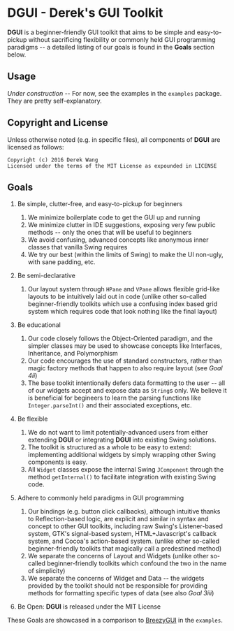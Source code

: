 # DGUI - Derek's GUI Toolkit
**DGUI** is a beginner-friendly GUI toolkit that aims to be simple and easy-to-pickup without sacrificing flexibility or commonly held GUI programming paradigms -- a detailed listing of our goals is found in the **Goals** section below.

## Usage
*Under construction* --
For now, see the examples in the `examples` package. They are pretty self-explanatory.

## Copyright and License
Unless otherwise noted (e.g. in specific files), all components of **DGUI** are licensed as follows:

    Copyright (c) 2016 Derek Wang
    Licensed under the terms of the MIT License as expounded in LICENSE

## Goals
1. Be simple, clutter-free, and easy-to-pickup for beginners
    1. We minimize boilerplate code to get the GUI up and running
    2. We minimize clutter in IDE suggestions, exposing very few public methods -- only the ones that will be useful to beginners
    3. We avoid confusing, advanced concepts like anonymous inner classes that vanilla Swing requires
    4. We try our best (within the limits of Swing) to make the UI non-ugly, with sane padding, etc.

2. Be semi-declarative
    1. Our layout system through `HPane` and `VPane` allows flexible grid-like layouts to be intuitively laid out in code (unlike other so-called beginner-friendly toolkits which use a confusing index based grid system which requires code that look nothing like the final layout)

3. Be educational
    1. Our code closely follows the Object-Oriented paradigm, and the simpler classes may be used to showcase concepts like Interfaces, Inheritance, and Polymorphism
    2. Our code encourages the use of standard constructors, rather than magic factory methods that happen to also require layout (see *Goal 4ii*)
    3. The base toolkit intentionally defers data formatting to the user -- all of our widgets accept and expose data as `String`s only. We believe it is beneficial for begineers to learn the parsing functions like `Integer.parseInt()` and their associated exceptions, etc.

4. Be flexible
    1. We do not want to limit potentially-advanced users from either extending **DGUI** or integrating **DGUI** into existing Swing solutions.
    2. The toolkit is structured as a whole to be easy to extend: implementing additional widgets by simply wrapping other Swing components is easy.
    3. All `Widget` classes expose the internal Swing `JComponent` through the method `getInternal()` to facilitate integration with existing Swing code.

5. Adhere to commonly held paradigms in GUI programming
    1. Our bindings (e.g. button click callbacks), although intuitive thanks to Reflection-based logic, are explicit and similar in syntax and concept to other GUI toolkits, including raw Swing's Listener-based system, GTK's signal-based system, HTML+Javascript's callback system, and Cocoa's action-based system. (unlike other so-called beginner-friendly toolkits that magically call a predestined method)
    2. We separate the concerns of Layout and Widgets (unlike other so-called beginner-friendly toolkits which confound the two in the name of simplicity)
    3. We separate the concerns of Widget and Data -- the widgets provided by the toolkit should not be responsible for providing methods for formatting specific types of data (see also *Goal 3iii*)

6. Be Open: **DGUI** is released under the MIT License

These Goals are showcased in a comparison to [BreezyGUI](http://mathbits.com/MathBits/Java/UsingBreezyGUI/ControllingWindow.htm) in the `examples`.
